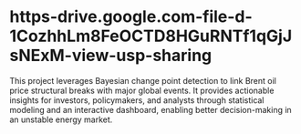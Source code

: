 # https-drive.google.com-file-d-1CozhhLm8FeOCTD8HGuRNTf1qGjJsNExM-view-usp-sharing
This project leverages Bayesian change point detection to link Brent oil price structural breaks with major global events. It provides actionable insights for investors, policymakers, and analysts through statistical modeling and an interactive dashboard, enabling better decision-making in an unstable energy market.
